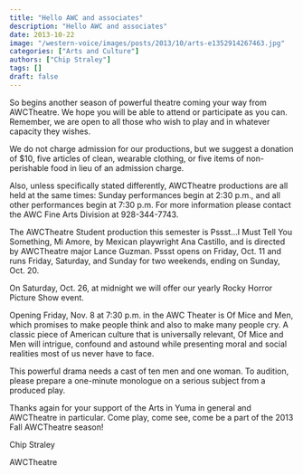 ```yaml
---
title: "Hello AWC and associates"
description: "Hello AWC and associates"
date: 2013-10-22
image: "/western-voice/images/posts/2013/10/arts-e1352914267463.jpg"
categories: ["Arts and Culture"]
authors: ["Chip Straley"]
tags: []
draft: false
---
```

So begins another season of powerful theatre coming your way from AWCTheatre. We hope you will be able to attend or participate as you can. Remember, we are open to all those who wish to play and in whatever capacity they wishes.

We do not charge admission for our productions, but we suggest a donation of $10, five articles of clean, wearable clothing, or five items of non-perishable food in lieu of an admission charge.

Also, unless specifically stated differently, AWCTheatre productions are all held at the same times: Sunday performances begin at 2:30 p.m., and all other performances begin at 7:30 p.m. For more information please contact the AWC Fine Arts Division at 928-344-7743.

The AWCTheatre Student production this semester is Pssst...I Must Tell You Something, Mi Amore, by Mexican playwright Ana Castillo, and is directed by AWCTheatre major Lance Guzman. Pssst opens on Friday, Oct. 11 and runs Friday, Saturday, and Sunday for two weekends, ending on Sunday, Oct. 20.

On Saturday, Oct. 26, at midnight we will offer our yearly Rocky Horror Picture Show event.

Opening Friday, Nov. 8 at 7:30 p.m. in the AWC Theater is Of Mice and Men, which promises to make people think and also to make many people cry. A classic piece of American culture that is universally relevant, Of Mice and Men will intrigue, confound and astound while presenting moral and social realities most of us never have to face.

This powerful drama needs a cast of ten men and one woman. To audition, please prepare a one-minute monologue on a serious subject from a produced play.

Thanks again for your support of the Arts in Yuma in general and AWCTheatre in particular. Come play, come see, come be a part of the 2013 Fall AWCTheatre season!

Chip Straley

AWCTheatre